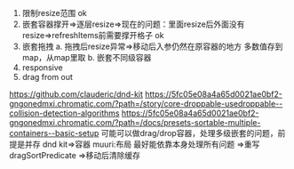 1. 限制resize范围 ok
2. 嵌套容器撑开=>逐层resize=>现在的问题：里面resize后外面没有resize=>refreshItems前需要撑开格子 ok
3. 嵌套拖拽
    a. 拖拽后resize异常=>移动后入参仍然在原容器的地方
    多数值存到map，从map里取
    b. 嵌套不同级容器
4. responsive
5. drag from out

https://github.com/clauderic/dnd-kit
https://5fc05e08a4a65d0021ae0bf2-gngonedmxi.chromatic.com/?path=/story/core-droppable-usedroppable--collision-detection-algorithms
https://5fc05e08a4a65d0021ae0bf2-gngonedmxi.chromatic.com/?path=/docs/presets-sortable-multiple-containers--basic-setup
可能可以做drag/drop容器，处理多级嵌套的问题，前提是并存
dnd kit=>容器
muuri:布局
最好能依靠本身处理所有问题
=>重写dragSortPredicate
=>移动后清除缓存